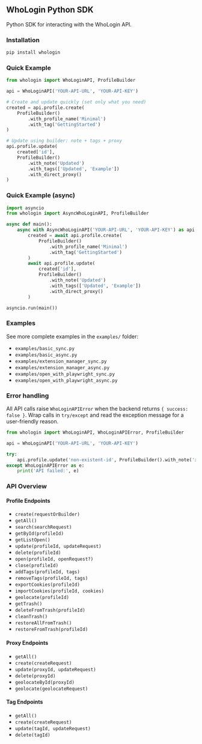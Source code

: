 ## WhoLogin Python SDK

Python SDK for interacting with the WhoLogin API.

### Installation

```bash
pip install whologin
```

### Quick Example

```python
from whologin import WhoLoginAPI, ProfileBuilder

api = WhoLoginAPI('YOUR-API-URL', 'YOUR-API-KEY')

# Create and update quickly (set only what you need)
created = api.profile.create(
    ProfileBuilder()
        .with_profile_name('Minimal')
        .with_tag('GettingStarted')
)

# Update using builder: note + tags + proxy
api.profile.update(
    created['id'],
    ProfileBuilder()
        .with_note('Updated')
        .with_tags(['Updated', 'Example'])
        .with_direct_proxy()
)
```

### Quick Example (async)

```python
import asyncio
from whologin import AsyncWhoLoginAPI, ProfileBuilder

async def main():
    async with AsyncWhoLoginAPI('YOUR-API-URL', 'YOUR-API-KEY') as api:
        created = await api.profile.create(
            ProfileBuilder()
                .with_profile_name('Minimal')
                .with_tag('GettingStarted')
        )
        await api.profile.update(
            created['id'],
            ProfileBuilder()
                .with_note('Updated')
                .with_tags(['Updated', 'Example'])
                .with_direct_proxy()
        )

asyncio.run(main())
```

### Examples

See more complete examples in the `examples/` folder:
- `examples/basic_sync.py`
- `examples/basic_async.py`
- `examples/extension_manager_sync.py`
- `examples/extension_manager_async.py`
- `examples/open_with_playwright_sync.py`
- `examples/open_with_playwright_async.py`

### Error handling

All API calls raise `WhoLoginAPIError` when the backend returns `{ success: false }`.
Wrap calls in `try/except` and read the exception message for a user-friendly reason.

```python
from whologin import WhoLoginAPI, WhoLoginAPIError, ProfileBuilder

api = WhoLoginAPI('YOUR-API-URL', 'YOUR-API-KEY')

try:
    api.profile.update('non-existent-id', ProfileBuilder().with_note('x'))
except WhoLoginAPIError as e:
    print('API failed:', e)
```

### API Overview

#### Profile Endpoints

- `create(requestOrBuilder)`
- `getAll()`
- `search(searchRequest)`
- `getById(profileId)`
- `getListOpen()`
- `update(profileId, updateRequest)`
- `delete(profileId)`
- `open(profileId, openRequest?)`
- `close(profileId)`
- `addTags(profileId, tags)`
- `removeTags(profileId, tags)`
- `exportCookies(profileId)`
- `importCookies(profileId, cookies)`
- `geolocate(profileId)`
- `getTrash()`
- `deleteFromTrash(profileId)`
- `cleanTrash()`
- `restoreAllFromTrash()`
- `restoreFromTrash(profileId)`

#### Proxy Endpoints

- `getAll()`
- `create(createRequest)`
- `update(proxyId, updateRequest)`
- `delete(proxyId)`
- `geolocateById(proxyId)`
- `geolocate(geolocateRequest)`

#### Tag Endpoints

- `getAll()`
- `create(createRequest)`
- `update(tagId, updateRequest)`
- `delete(tagId)`
